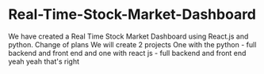 # Real-Time-Stock-Market-Dashboard
We have created a Real Time Stock Market Dashboard using React.js and python.
Change of plans
We will create 2 projects 
One with the python - full backend and front end
and one with react js - full backend and front end
yeah
yeah
that's right
